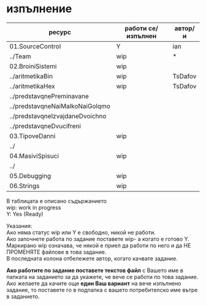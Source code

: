 # изпълнение

| ресурс | работи се/изпълнен | автор/и |
| - | - |-|
| 01.SourceControl | Y | ian |
| ../Team | wip | * |
| 02.BroiniSistemi |wip|
|../aritmetikaBin| wip | TsDafov |
|../aritmetikaHex| wip | TsDafov |
|../predstavqnePreminavane
|../predstavqneNaiMalkoNaiGolqmo
|../predstavqneIzvajdaneDvoichno
|../predstavqneDvucifreni
| 03.TipoveDanni|wip
|../
| 04.MasiviSpisuci|wip
|../
| 05.Debugging|wip
| 06.Strings|wip






В таблицата е описано съдържанието  
wip: work in progress  
Y: Yes (Ready)  

 Указания:   
 Ако няма статус wip или Y е свободно, никой не работи.  
 Ако започнете работа по задание поставете wip- а когато е готово Y.   
 Маркирано wip означава, че някой е приел да работи по него и да НЕ ПРОМЕНЯТЕ файлове в това задание.  
 В последната колона отбележете автор, когато качвате задание.
 
 
 **Ако работите по задание поставете текстов файл** с Вашето име в папката на заданието за да укажете, че вече се работи по това задание.    
 Ако желаете да качите още **един Ваш вариант** на вече изпълнено задание, то поставете го в подпапка с вашето потребителско име вътре в заданието.
 
 
 
 



